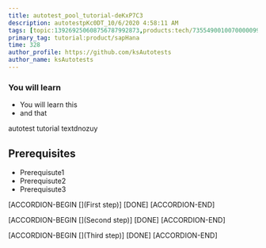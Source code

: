 ```yaml
---
title: autotest_pool_tutorial-deKxP7C3
description: autotestpKc0DT_10/6/2020 4:58:11 AM
tags: [topic:139269250608756787992873,products:tech/73554900100700000996,tutorial:experience/advanced]
primary_tag: tutorial:product/sapHana
time: 328
author_profile: https://github.com/ksAutotests
author_name: ksAutotests
---
```

### You will learn
- You will learn this
- and that

autotest tutorial textdnozuy

## Prerequisites
- Prerequisute1
- Prerequisute2
- Prerequisute3

[ACCORDION-BEGIN [](First step)]
[DONE]
[ACCORDION-END]

[ACCORDION-BEGIN [](Second step)]
[DONE]
[ACCORDION-END]

[ACCORDION-BEGIN [](Third step)]
[DONE]
[ACCORDION-END]

